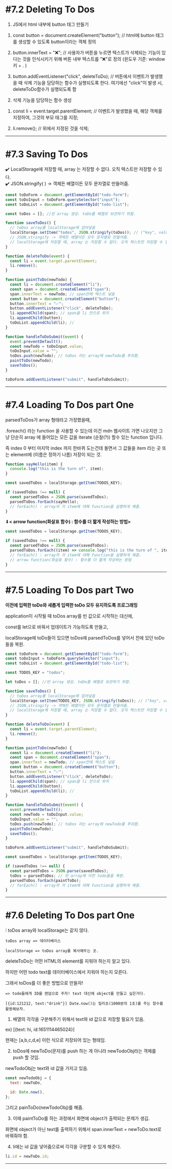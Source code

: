 # **#7.2 Deleting To Dos**

1. JS에서 html 내부에 button 태그 만들기

1) const button = document.createElement("button"); // html에 button 태그를 생성할 수 있도록 button이라는 객체 정의

2) button.innerText = "❌"; // 사용자가 버튼을 누르면 텍스트가 삭제되는 기능이 있다는 것을 인식시키기 위해 버튼 내부 텍스트를 "❌"로 정의 (윈도우 기준: window 키 + . )

3) button.addEventListener("click", deleteToDo); // 버튼에서 이벤트가 발생했을 때 삭제 기능을 담당하는 함수가 실행되도록 한다. 여기에선 "click"이 발생 시, deleteToDo함수가 실행되도록 함

2. 삭제 기능을 담당하는 함수 생성

1) const li = event.target.parentElement; // 이벤트가 발생했을 때, 해당 객체를 지정하여, 그것의 부모 태그를 지정;

2) li.remove(); // 위에서 지정된 것을 삭제;

---

# **#7.3 Saving To Dos**

<aside>
✔️ LocalStorage에 저장할 때, array 는 저장할 수 없다. 오직 텍스트만 저장할 수 있다.
</aside>

<aside>
✔️ JSON.stringify( ) -> 객체든 배열이든 모두 문자열로 만들어줌.

</aside>

```jsx
const toDoForm = document.getElementById("todo-form");
const toDoInput = toDoForm.querySelector("input");
const toDoList = document.getElementById("todo-list");

const toDos = []; //빈 array 생성. toDo를 배열로 보관하기 위함.

function saveToDos() {
  // toDos array를 localStorage에 집어넣음
  localStorage.setItem("todos", JSON.stringify(toDos)); // ("key", value)
  // JSON.stringify -> 객체든 배열이든 모두 문자열로 만들어줌.
  // localStorage에 저장할 때, array 는 저장할 수 없다. 오직 텍스트만 저장할 수 있다.
}

function deleteToDo(event) {
  const li = event.target.parentElement;
  li.remove();
}

function paintToDo(newTodo) {
  const li = document.createElement("li");
  const span = document.createElement("span");
  span.innerText = newTodo; // span안에 텍스트 넣음
  const button = document.createElement("button");
  button.innerText = "✅";
  button.addEventListener("click", deleteToDo);
  li.appendChild(span); // span을 li 안으로 위치
  li.appendChild(button);
  toDoList.appendChild(li); //
}

function handleToDoSubmit(event) {
  event.preventDefault();
  const newTodo = toDoInput.value;
  toDoInput.value = "";
  toDos.push(newTodo); // toDos 라는 array에 newTodo를 푸쉬함.
  paintToDo(newTodo);
  saveToDos();
}

toDoForm.addEventListener("submit", handleToDoSubmit);
```

---

# **#7.4 Loading To Dos part One**

parsedToDos가 array 형태라고 가정했을때,

.foreach() 라는 function 을 사용할 수 있는데 이건 mdn 웹사이트 가면 나오지만 그냥 단순히 array 에 들어있는 모든 값을 iterate (순찰(?)) 할수 있는 function 입니다.

즉 index 0 부터 마지막 index 까지 한바퀴 도는건데 돌면서 그 값들을 item 라는 곳 또는 element에 (이름은 정하기 나름) 저장이 되는 것.

```jsx
function sayHello(item) {
  console.log("this is the turn of", item);
}

const savedToDos = localStorage.getItem(TODOS_KEY);

if (savedToDos !== null) {
  const parsedToDos = JSON.parse(savedToDos);
  parsedToDos.forEach(sayHello);
  // forEach() : array의 각 item에 대해 function을 실행하게 해줌.
}
```

⬇**< arrow function(화살표 함수) : 함수를 더 짧게 작성하는 방법>**

```jsx
const savedToDos = localStorage.getItem(TODOS_KEY);

if (savedToDos !== null) {
  const parsedToDos = JSON.parse(savedToDos);
  parsedToDos.forEach((item) => console.log("this is the turn of ", item));
  // forEach() : array의 각 item에 대해 function을 실행하게 해줌.
  // arrow function(화살표 함수) : 함수를 더 짧게 작성하는 방법
}
```

---

# **#7.5 Loading To Dos part Two**

**이전에 입력한 toDo와 새롭게 입력한 toDo 모두 유지하도록 프로그래밍**

application이 시작될 때 toDos array를 빈 값으로 시작하는 대신에,

const를 let으로 바꿔서 업데이트가 가능하도록 만들고,

localStorage에 toDo들이 있으면 toDos에 parsedToDos를 넣어서 전에 있던 toDo들을 복원.

```jsx
const toDoForm = document.getElementById("todo-form");
const toDoInput = toDoForm.querySelector("input");
const toDoList = document.getElementById("todo-list");

const TODOS_KEY = "todos";

let toDos = []; //빈 array 생성. toDo를 배열로 보관하기 위함.

function saveToDos() {
  // toDos array를 localStorage에 집어넣음
  localStorage.setItem(TODOS_KEY, JSON.stringify(toDos)); // ("key", value)
  // JSON.stringify -> 객체든 배열이든 모두 문자열로 만들어줌.
  // localStorage에 저장할 때, array 는 저장할 수 없다. 오직 텍스트만 저장할 수 있다.
}

function deleteToDo(event) {
  const li = event.target.parentElement;
  li.remove();
}

function paintToDo(newTodo) {
  const li = document.createElement("li");
  const span = document.createElement("span");
  span.innerText = newTodo; // span안에 텍스트 넣음
  const button = document.createElement("button");
  button.innerText = "✅";
  button.addEventListener("click", deleteToDo);
  li.appendChild(span); // span을 li 안으로 위치
  li.appendChild(button);
  toDoList.appendChild(li); //
}

function handleToDoSubmit(event) {
  event.preventDefault();
  const newTodo = toDoInput.value;
  toDoInput.value = "";
  toDos.push(newTodo); // toDos 라는 array에 newTodo를 푸쉬함.
  paintToDo(newTodo);
  saveToDos();
}

toDoForm.addEventListener("submit", handleToDoSubmit);

const savedToDos = localStorage.getItem(TODOS_KEY);

if (savedToDos !== null) {
  const parsedToDos = JSON.parse(savedToDos);
  toDos = parsedToDos; // 빈 array에 이전 todo들을 복원.
  parsedToDos.forEach(paintToDo);
  // forEach() : array의 각 item에 대해 function을 실행하게 해줌.
}
```

---

# **#7.6 Deleting To Dos part One**

<aside>
  ❕ toDos array와 localStorage는 같지 않다.

    toDos array => 데이터베이스

    localStorage => toDos array를 복사해두는 곳.

deleteToDo는 어떤 HTML의 element를 지워야 하는지 알고 있다.

하지만 어떤 todo text를 데이터베이스에서 지워야 하는지 모른다.

그래서 toDos를 더 좋은 방법으로 만들자!

    => todo들에게 ID를 랜덤으로 주자! text 대신에 object를 만들고 싶은거다.

    [{id:121212, text:"drink"}] Date.now()는 밀리초(1000분의 1초)를 주는 함수를 활용해보자.

</aside>

1. 배열의 각각을 구분해주기 위해서 text와 id 값으로 저장할 필요가 있음.

ex) [{text: hi, id:1651114465024}]

현재는 [a,b,c,d,e] 이런 식으로 저장되어 있는 형태임.

2. toDos에 newToDo(문자)를 push 하는 게 아니라 newTodoObj라는 객체를 push 할 것임.

newTodoObj는 text와 id 값을 가지고 있음.

```jsx
const newTodoObj = {
  text: newToDo,

  id: Date.now(),
};
```

그리고 painToDo(newTodoObj)를 해줌.

3. 이때 paintToDo를 하는 과정에서 화면에 object가 출력되는 문제가 생김.

화면에 object가 아닌 text를 출력하기 위해서 span.innerText = newToDo.text로 바꿔줘야 함.

4. li에는 id 값을 넣어줌으로써 각각을 구분할 수 있게 해준다.

```jsx
li.id = newToDo.id;
```

---
